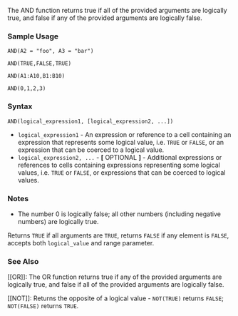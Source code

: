 The AND function returns true if all of the provided arguments are logically true, and false if any of the provided arguments are logically false.

### Sample Usage

`AND(A2 = "foo", A3 = "bar")`

`AND(TRUE,FALSE,TRUE)`

`AND(A1:A10,B1:B10)`

`AND(0,1,2,3)`

### Syntax

`AND(logical_expression1, [logical_expression2, ...])`

* `logical_expression1` - An expression or reference to a cell containing an expression that represents some logical value, i.e. `TRUE` or `FALSE`, or an expression that can be coerced to a logical value.
* `logical_expression2, ...` - **[** OPTIONAL **]** - Additional expressions or references to cells containing expressions representing some logical values, i.e. `TRUE` or `FALSE`, or expressions that can be coerced to logical values.

### Notes

* The number 0 is logically false; all other numbers (including negative numbers) are logically true.

Returns `TRUE` if all arguments are `TRUE`, returns `FALSE` if any element is `FALSE`, accepts both `logical_value` and range parameter.
### See Also

[[OR]]: The OR function returns true if any of the provided arguments are logically true, and false if all of the provided arguments are logically false.

[[NOT]]: Returns the opposite of a logical value - `NOT(TRUE)` returns `FALSE`; `NOT(FALSE)` returns `TRUE`.
